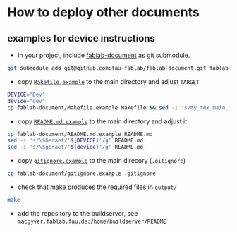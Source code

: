 How to deploy other documents
=============================

examples for device instructions
--------------------------------

* in your project, include [fablab-document](https://github.com/fau-fablab/fablab-document) as git submodule.

```bash
git submodule add git@github.com:fau-fablab/fablab-document.git fablab-document -b master
```

* copy [`Makefile.example`](Makefile.example) to the main directory and adjust `TARGET`

```bash
DEVICE="Dev"
device="dev"
cp fablab-document/Makefile.example Makefile && sed -i 's/my_tex_main_filename__TODO__changeme/Einweisung_'${DEVICE}'/g' Makefile
```

* copy [`README.md.example`](README.md.example) to the main directory and adjust it

```bash
cp fablab-document/README.md.example README.md
sed -i 's/\$Geraet/'${DEVICE}'/g' README.md
sed -i 's/\$geraet/'${device}'/g' README.md
```

* copy [`gitignore.example`](gitignore.example) to the main direcory (`.gitignore`)

```bash
cp fablab-document/gitignore.example .gitignore
```

* check that make produces the required files in `output/`

```bash
make
```

* add the repository to the buildserver, see `macgyver.fablab.fau.de:/home/buildserver/README`
